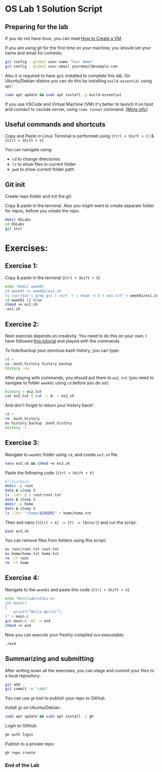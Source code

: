 # OS Lab 1 Solution Script
## Preparing for the lab
If you do not have linux, you can read [How to Create a VM](HowToCreateAVM.md).

If you are using git for the first time on your machine, you should set your name and email for commits.
```bash
git config --global user.name "Your Name"
git config --global user.email youremail@example.com
```
Also it is required to have gcc installed to complete this lab. On Ubuntu/Debian distros you can do this by installing `build-essential` using `apt`:
```bash
sudo apt update && sudo apt install -y build-essential
```
If you use VSCode and Virtual Machine (VM) it's better to launch it on host and connect to vscode server, using `code tunnel` command. [[More info]](https://code.visualstudio.com/docs/remote/vscode-server)

## Useful commands and shortcuts
Copy and Paste in Linux Terminal is performed using `[Ctrl + Shift + C]` & `[Ctrl + Shift + V]`

You can navigate using:
* `cd` to change directories
* `ls` to show files in current folder
* `pwd` to show current folder path

## Git init

Create repo folder and init the git:

Copy & paste in the terminal. Also you might want to create separate folder for repos, before you create the repo.
```bash
mkdir OSLabs
cd OSLabs
git init
```

# Exercises:

## Exercise 1:
Copy & paste in the terminal (`Ctrl + Shift + V`)
```bash
echo "mkdir week01
cd week01 >> week01/ex1.sh
ls /usr/bin | grep gcc | sort -r | head -n 5 > ex1.txt" > week01/ex1.sh
cd week01 || true
chmod +x ex1.sh
.ex1.sh
```

## Exercise 2:
Next exercise depends on creativity. You need to do this on your own. I have followed [this tutorial](https://itsfoss.com/cowsay/) and played with the commands.

To hide/backup your previous bash history, you can type:
```bash
cd ~
cp .bash_history history_backup
history -cw
```

After playing with commands, you should put them to `ex2.txt` (you need to navigate to folder `week01` using `cd` before you do so):
```bash
history > ex2.txt
cat ex2.txt | cut -c 8- > ex2.sh
```

And don't forget to return your history back!
```bash
cd ~
rm .bash_history
mv history_backup .bash_history
history -r
```

## Exercise 3:
Navigate to `week01` folder using `cd`, and create `ex3.sh` file.
```bash
nano ex3.sh && chmod +x ex3.sh
```
Paste the following code `[Ctrl + Shift + V]`
```bash
#!/bin/bash
mkdir -p root
date & sleep 3
ls -latr / > root/root.txt
date & sleep 3
mkdir -p home
date & sleep 3
ls -latr "/home/${USER}" > home/home.txt
```
Then exit nano (`[Ctrl + X] -> [Y] -> [Enter]`) and run the script:
```bash
bash ex3.sh
```
You can remove files from folders using this script:
```bash
mv root/root.txt root.txt
mv home/home.txt home.txt
rm -rf root
rm -rf home
```

## Exercise 4:
Navigate to the `week01` and paste this code `[Ctrl + Shift + V]`
```bash
echo "#include<stdio.h>
int main()
{
    printf(”Hello World!”);
}" > main.c
gcc main.c -O3 -o ex4
chmod +x ex4
```
Now you can execute your freshly compiled `ex4` executable:
```bash
./ex4
```
## Summarizing and submitting
After writing sown all the exercises, you can stage and commit your files to a local repository:
```bash
git add .
git commit -m "Lab1"
```
You can use `gh` tool to publish your repo to GitHub.

Install `gh` on Ubuntu/Debian:
```bash
sudo apt update && sudo apt install -y gh
```
Login to GitHub:
```bash
gh auth login
```
Publish to a private repo:
```bash
gh repo create
```
### End of the Lab